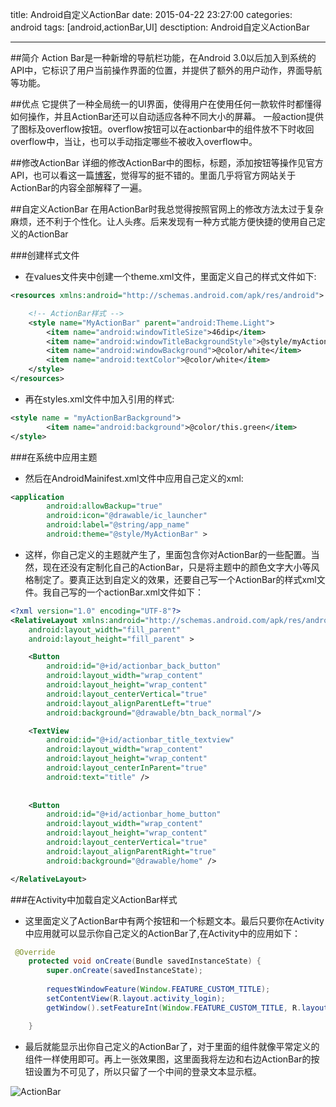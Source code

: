 title: Android自定义ActionBar
date: 2015-04-22 23:27:00
categories: android
tags: [android,actionBar,UI]
desctiption: Android自定义ActionBar

---


##简介
Action Bar是一种新增的导航栏功能，在Android 3.0以后加入到系统的API中，它标识了用户当前操作界面的位置，并提供了额外的用户动作，界面导航等功能。

##优点
它提供了一种全局统一的UI界面，使得用户在使用任何一款软件时都懂得如何操作，并且ActionBar还可以自动适应各种不同大小的屏幕。
一般action提供了图标及overflow按钮。overflow按钮可以在actionbar中的组件放不下时收回overflow中，当让，也可以手动指定哪些不被收入overflow中。

<!--more-->

##修改ActionBar
详细的修改ActionBar中的图标，标题，添加按钮等操作见官方API，也可以看这一篇[博客](http://blog.csdn.net/yuzhiboyi/article/details/32709833)，觉得写的挺不错的。里面几乎将官方网站关于ActionBar的内容全部解释了一遍。

##自定义ActionBar
在用ActionBar时我总觉得按照官网上的修改方法太过于复杂麻烦，还不利于个性化。让人头疼。后来发现有一种方式能方便快捷的使用自己定义的ActionBar

###创建样式文件

- 在values文件夹中创建一个theme.xml文件，里面定义自己的样式文件如下:

```xml
<resources xmlns:android="http://schemas.android.com/apk/res/android">

    <!-- ActionBar样式 -->
    <style name="MyActionBar" parent="android:Theme.Light">
        <item name="android:windowTitleSize">46dip</item>
        <item name="android:windowTitleBackgroundStyle">@style/myActionBarBackground</item>
        <item name="android:windowBackground">@color/white</item>
    	<item name="android:textColor">@color/white</item>
    </style>
</resources>
```

- 再在styles.xml文件中加入引用的样式:

```xml
<style name = "myActionBarBackground">
        <item name="android:background">@color/this.green</item>
</style>
```

###在系统中应用主题

- 然后在AndroidMainifest.xml文件中应用自己定义的xml:

```xml
<application
        android:allowBackup="true"
        android:icon="@drawable/ic_launcher"
        android:label="@string/app_name"
        android:theme="@style/MyActionBar" >
```

- 这样，你自己定义的主题就产生了，里面包含你对ActionBar的一些配置。当然，现在还没有定制化自己的ActionBar，只是将主题中的颜色文字大小等风格制定了。要真正达到自定义的效果，还要自己写一个ActionBar的样式xml文件。我自己写的一个actionBar.xml文件如下：

```xml
<?xml version="1.0" encoding="UTF-8"?>
<RelativeLayout xmlns:android="http://schemas.android.com/apk/res/android"
    android:layout_width="fill_parent"
    android:layout_height="fill_parent" >

    <Button
        android:id="@+id/actionbar_back_button"
        android:layout_width="wrap_content"
        android:layout_height="wrap_content"
        android:layout_centerVertical="true"
        android:layout_alignParentLeft="true"
        android:background="@drawable/btn_back_normal"/>

    <TextView
        android:id="@+id/actionbar_title_textview"
        android:layout_width="wrap_content"
        android:layout_height="wrap_content"
        android:layout_centerInParent="true"
        android:text="title" />
    
    
    <Button
        android:id="@+id/actionbar_home_button"
        android:layout_width="wrap_content"
        android:layout_height="wrap_content"
        android:layout_centerVertical="true"
        android:layout_alignParentRight="true"
        android:background="@drawable/home" />

</RelativeLayout>
```

###在Activity中加载自定义ActionBar样式

- 这里面定义了ActionBar中有两个按钮和一个标题文本。最后只要你在Activity中应用就可以显示你自己定义的ActionBar了,在Activity中的应用如下：

```java
 @Override
    protected void onCreate(Bundle savedInstanceState) {
        super.onCreate(savedInstanceState);
        
        requestWindowFeature(Window.FEATURE_CUSTOM_TITLE);
        setContentView(R.layout.activity_login);
        getWindow().setFeatureInt(Window.FEATURE_CUSTOM_TITLE, R.layout.layout_actionbar);

    }
```

- 最后就能显示出你自己定义的ActionBar了，对于里面的组件就像平常定义的组件一样使用即可。再上一张效果图，这里面我将左边和右边ActionBar的按钮设置为不可见了，所以只留了一个中间的登录文本显示框。


![ActionBar]({{BASE_PATH}}/image/ActionBar.png)

